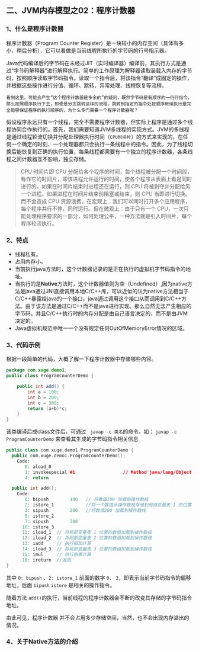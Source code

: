 ## 二、JVM内存模型之02：程序计数器

### 1、什么是程序计数器

  程序计数器（Program Counter Register）是一块较小的内存空间（具体有多小，稍后分析），它可以看做是当前线程所执行的字节码的行号指示器。

Java代码编译后的字节码在未经过JIT（实时编译器）编译前，其执行方式是通过“字节码解释器”进行解释执行。简单的工作原理为解释器读取装载入内存的字节码，按照顺序读取字节码指令。读取一个指令后，将该指令“翻译”成固定的操作，并根据这些操作进行分值、循环、跳转、异常处理、线程恢复等流程。

 	看到这里，可能会产生“这个程序计数器是多余的”的疑问，既然字节码是有顺序的一行行指令，那么按照顺序执行下去，即便是分支跳转这样的流程，跳转到指定的指令处按顺序继续执行是完全能够保证程序的执行顺序的，为什么专门需要一个程序计数器呢？

​	假设程序永远只有一个线程，完全不需要程序计数器，但实际上程序是通过多个线程协同合作执行的。首先，我们需要知道JVM多线程的实现方式。JVM的多线程是通过线程轮流切换并分配处理器执行时间（`CPU时间片`）的方式来实现的，在任何一个确定的时刻、一个处理器都只会执行一条线程中的指令。因此，为了线程切换后能恢复到正确的执行位置，每条线程都需要有一个独立的程序计数器，各条线程之间计数器互不影响，独立存储。

> CPU 时间片即 CPU 分配给各个程序的时间，每个线程被分配一个时间段，称作它的时间片，即该进程允许运行的时间，使各个程序从表面上看是同时进行的。如果在时间片结束时进程还在运行，则 CPU 将被剥夺并分配给另一个进程。如果进程在时间片结束前阻塞或结束，则 CPU 当即进行切换。而不会造成 CPU 资源浪费。在宏观上：我们可以同时打开多个应用程序，每个程序并行不悖，同时运行。但在微观上：由于只有一个 CPU，一次只能处理程序要求的一部分，如何处理公平，一种方法就是引入时间片，每个程序轮流执行。



### 2、特点

- 线程私有。
- 占用内存小。
- 当前执行java方法时，这个计数器记录的是正在执行的虚拟机字节码指令的地址。
- 当执行的是**Native**方法时，这个计数器值则为空（Undefined）,因为native方法是java通过JNI直接调用本地C/C++库，可以近似的认为native方法相当于C/C++暴露给java的一个接口，java通过调用这个接口从而调用到C/C++方法。由于该方法是通过C/C++而不是java进行实现。那么自然无法产生相应的字节码，并且C/C++执行时的内存分配是由自己语言决定的，而不是由JVM决定的。
- Java虚拟机规范中唯一一个没有规定任何OutOfMemoryError情况的区域。



### 3、代码示例

根据一段简单的代码，大概了解一下程序计数器中存储哪些内容。

```java
package com.xuge.demo1;
public class ProgramCounterDemo {

	public int add() {
		int a = 100;
		int b = 200;
		int c = 300;
		return (a+b)*c;
	}
}
```

该类编译后成class文件后，可通过 ` javap -c 类名`的命令，如：  `javap -c ProgramCounterDemo` 来查看其生成的字节码指令相关信息

```c++
public class com.xuge.demo1.ProgramCounterDemo {
  public com.xuge.demo1.ProgramCounterDemo();
    Code:
       0: aload_0
       1: invokespecial #1                  // Method java/lang/Object."<init>":()V
       4: return

  public int add();
    Code:
       0: bipush        100   // 将数值100 加载到操作数栈
       2: istore_1  		  //将一个数值从操作数栈存储到局部变量表 1 的位置
       3: sipush        200   //将数值200 加载到操作数栈
       6: istore_2
       7: sipush        300
      10: istore_3
      11: iload_1  // 将局部变量表 1 位置的数值加载到操作数栈
      12: iload_2  // 将局部变量表 2 位置的数值加载到操作数栈
      13: iadd     // 执行相加计算
      14: iload_3  // 将局部变量表 3 位置的数值加载到操作数栈
      15: imul     // 执行相乘计算
      16: ireturn  //返回
}
```

其中  `0: bipush`  、`2: istore_1`  前面的数字 `0`、 `2`，即表示当前字节码指令的偏移地址，后面 `bipush`  `istore` 是相关的操作指令。

随着方法 `add()`的执行，当前线程的程序计数器会不断的改变其存储的字节码指令地址。

由此可见，程序计数器 并不会占用多少存储空间，当然，也不会出现内存溢出的情况。

### 4、关于Native方法的介绍
